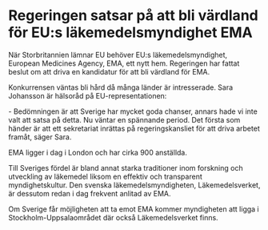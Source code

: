 # Regeringen satsar på att bli värdland för EU:s läkemedelsmyndighet EMA

När Storbritannien lämnar EU behöver EU:s läkemedelsmyndighet, European Medicines Agency, EMA, ett nytt hem. Regeringen har fattat beslut om att driva en kandidatur för att bli värdland för EMA.


Konkurrensen väntas bli hård då många länder är intresserade.
Sara Johansson är hälsoråd på EU\-representationen:

\- Bedömningen är att Sverige har mycket goda chanser, annars hade vi inte valt att satsa på detta. Nu väntar en spännande period. Det första som händer är att ett sekretariat inrättas på regeringskansliet för att driva arbetet framåt, säger Sara.

EMA ligger i dag i London och har cirka 900 anställda.

Till Sveriges fördel är bland annat starka traditioner inom forskning och utveckling av läkemedel liksom en effektiv och transparent myndighetskultur. Den svenska läkemedelsmyndigheten, Läkemedelsverket, är dessutom redan i dag frekvent anlitad av EMA.

Om Sverige får möjligheten att ta emot EMA kommer myndigheten att ligga i Stockholm\-Uppsalaområdet där också Läkemedelsverket finns.
